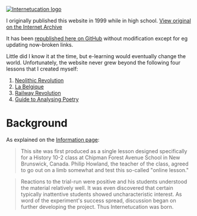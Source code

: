 <a href="https://wachunga.github.io/internetucation/"><img alt="Internetucation logo" src="https://wachunga.github.io/internetucation/internetucation.gif"></a>

I originally published this website in 1999 while in high school. [View original on the Internet Archive](https://web.archive.org/web/20001202223200/http://schools.brunnet.net/internetucation/default.html)

It has been <a href="https://wachunga.github.io/internetucation/">republished here on GitHub</a> without modification except for eg updating now-broken links.

Little did I know it at the time, but e-learning would eventually change the world. Unfortunately, the website never grew beyond the following four lessons that I created myself:

1. [Neolithic Revolution](https://wachunga.github.io/internetucation/neolithic_revolution/)
1. [La Belgique](https://wachunga.github.io/internetucation/belgique/belgique.html)
1. [Railway Revolution](https://wachunga.github.io/internetucation/railway_revolution/)
1. [Guide to Analysing Poetry](https://wachunga.github.io/internetucation/gap/)

# Background

As explained on the [Information page](https://wachunga.github.io/internetucation/information.html):

> This site was first produced as a single lesson designed specifically for a History 10-2 class at Chipman Forest Avenue School in New Brunswick, Canada. Philip Howland, the teacher of the class, agreed to go out on a limb somewhat and test this so-called "online lesson." 

> Reactions to the trial-run were positive and his students understood the material relatively well. It was even discovered that certain typically inattentive students showed uncharacteristic interest. As word of the experiment's success spread, discussion began on further developing the project. Thus Internetucation was born.
